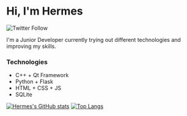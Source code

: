 # Hi, I'm Hermes
![Twitter Follow](https://img.shields.io/twitter/follow/TheTruePadawan?color=blue&style=for-the-badge)

I'm a Junior Developer currently trying out different technologies and improving my skills.
  
  ### Technologies
  * C++ + Qt Framework
  * Python + Flask
  * HTML + CSS + JS
  * SQLite

[![Hermes's GitHub stats](https://github-readme-stats.vercel.app/api?username=TruePadawan&theme=tokyonight&show_icons=true)](https://github.com/anuraghazra/github-readme-stats)
[![Top Langs](https://github-readme-stats.vercel.app/api/top-langs/?username=TruePadawan&layout=compact)](https://github.com/anuraghazra/github-readme-stats)
